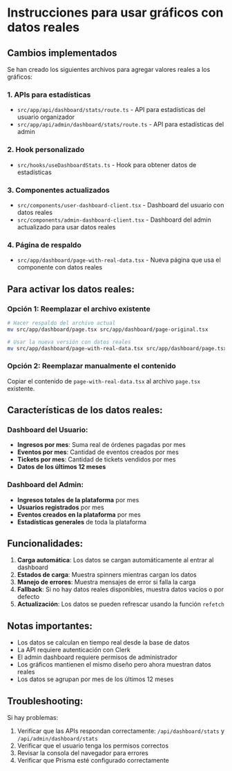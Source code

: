 # Instrucciones para usar gráficos con datos reales

## Cambios implementados

Se han creado los siguientes archivos para agregar valores reales a los gráficos:

### 1. APIs para estadísticas
- `src/app/api/dashboard/stats/route.ts` - API para estadísticas del usuario organizador
- `src/app/api/admin/dashboard/stats/route.ts` - API para estadísticas del admin

### 2. Hook personalizado
- `src/hooks/useDashboardStats.ts` - Hook para obtener datos de estadísticas

### 3. Componentes actualizados
- `src/components/user-dashboard-client.tsx` - Dashboard del usuario con datos reales
- `src/components/admin-dashboard-client.tsx` - Dashboard del admin actualizado para usar datos reales

### 4. Página de respaldo
- `src/app/dashboard/page-with-real-data.tsx` - Nueva página que usa el componente con datos reales

## Para activar los datos reales:

### Opción 1: Reemplazar el archivo existente
```bash
# Hacer respaldo del archivo actual
mv src/app/dashboard/page.tsx src/app/dashboard/page-original.tsx

# Usar la nueva versión con datos reales
mv src/app/dashboard/page-with-real-data.tsx src/app/dashboard/page.tsx
```

### Opción 2: Reemplazar manualmente el contenido
Copiar el contenido de `page-with-real-data.tsx` al archivo `page.tsx` existente.

## Características de los datos reales:

### Dashboard del Usuario:
- **Ingresos por mes**: Suma real de órdenes pagadas por mes
- **Eventos por mes**: Cantidad de eventos creados por mes  
- **Tickets por mes**: Cantidad de tickets vendidos por mes
- **Datos de los últimos 12 meses**

### Dashboard del Admin:
- **Ingresos totales de la plataforma** por mes
- **Usuarios registrados** por mes
- **Eventos creados en la plataforma** por mes
- **Estadísticas generales** de toda la plataforma

## Funcionalidades:

1. **Carga automática**: Los datos se cargan automáticamente al entrar al dashboard
2. **Estados de carga**: Muestra spinners mientras cargan los datos
3. **Manejo de errores**: Muestra mensajes de error si falla la carga
4. **Fallback**: Si no hay datos reales disponibles, muestra datos vacíos o por defecto
5. **Actualización**: Los datos se pueden refrescar usando la función `refetch`

## Notas importantes:

- Los datos se calculan en tiempo real desde la base de datos
- La API requiere autenticación con Clerk
- El admin dashboard requiere permisos de administrador
- Los gráficos mantienen el mismo diseño pero ahora muestran datos reales
- Los datos se agrupan por mes de los últimos 12 meses

## Troubleshooting:

Si hay problemas:
1. Verificar que las APIs respondan correctamente: `/api/dashboard/stats` y `/api/admin/dashboard/stats`
2. Verificar que el usuario tenga los permisos correctos
3. Revisar la consola del navegador para errores
4. Verificar que Prisma esté configurado correctamente
